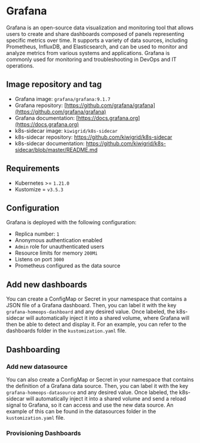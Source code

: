 # Grafana

Grafana is an open-source data visualization and monitoring tool that allows users to create and share dashboards composed of panels representing specific metrics over time. It supports a variety of data sources, including Prometheus, InfluxDB, and Elasticsearch, and can be used to monitor and analyze metrics from various systems and applications. Grafana is commonly used for monitoring and troubleshooting in DevOps and IT operations.


## Image repository and tag

- Grafana image: `grafana/grafana:9.1.7`
- Grafana repository: [https://github.com/grafana/grafana](https://github.com/grafana/grafana)
- Grafana documentation: [https://docs.grafana.org](https://docs.grafana.org)
- k8s-sidecar image: `kiwigrid/k8s-sidecar`
- k8s-sidecar repository: <https://github.com/kiwigrid/k8s-sidecar>
- k8s-sidecar documentation: <https://github.com/kiwigrid/k8s-sidecar/blob/master/README.md>

## Requirements

- Kubernetes >= `1.21.0`
- Kustomize = `v3.5.3`

## Configuration

Grafana is deployed with the following configuration:

- Replica number: `1`
- Anonymous authentication enabled
- `Admin` role for unauthenticated users
- Resource limits for memory `200Mi`
- Listens on port `3000`
- Prometheus configured as the data source

## Add new dashboards

You can create a ConfigMap or Secret in your namespace that contains a JSON file of a Grafana dashboard. Then, you can label it with the key `grafana-homeops-dashboard` and any desired value. Once labeled, the k8s-sidecar will automatically inject it into a shared volume, where Grafana will then be able to detect and display it. For an example, you can refer to the dashboards folder in the `kustomization.yaml` file.

## Dashboarding

### Add new datasource

You can also create a ConfigMap or Secret in your namespace that contains the definition of a Grafana data source. Then, you can label it with the key `grafana-homeops-datasource` and any desired value. Once labeled, the k8s-sidecar will automatically inject it into a shared volume and send a reload signal to Grafana, so it can access and use the new data source. An example of this can be found in the datasources folder in the `kustomization.yaml` file.



### Provisioning Dashboards



